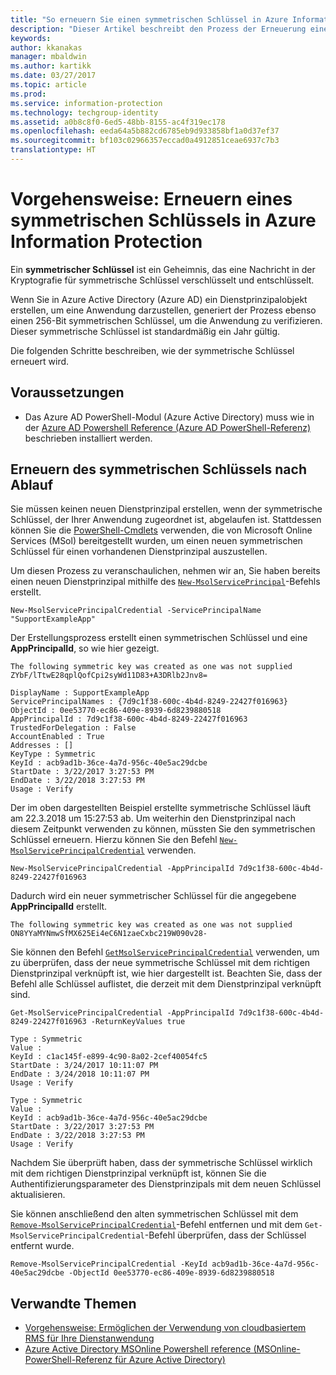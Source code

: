 ```yaml
---
title: "So erneuern Sie einen symmetrischen Schlüssel in Azure Information Protection"
description: "Dieser Artikel beschreibt den Prozess der Erneuerung eines symmetrischen Schlüssels in Azure Information Protection."
keywords: 
author: kkanakas
manager: mbaldwin
ms.author: kartikk
ms.date: 03/27/2017
ms.topic: article
ms.prod: 
ms.service: information-protection
ms.technology: techgroup-identity
ms.assetid: a0b8c8f0-6ed5-48bb-8155-ac4f319ec178
ms.openlocfilehash: eeda64a5b882cd6785eb9d933858bf1a0d37ef37
ms.sourcegitcommit: bf103c02966357eccad0a4912851ceae6937c7b3
translationtype: HT
---
```

# <a name="how-to-renew-the-symmetric-key-in-azure-information-protection"></a>Vorgehensweise: Erneuern eines symmetrischen Schlüssels in Azure Information Protection

Ein **symmetrischer Schlüssel** ist ein Geheimnis, das eine Nachricht in der Kryptografie für symmetrische Schlüssel verschlüsselt und entschlüsselt.  

Wenn Sie in Azure Active Directory (Azure AD) ein Dienstprinzipalobjekt erstellen, um eine Anwendung darzustellen, generiert der Prozess ebenso einen 256-Bit symmetrischen Schlüssel, um die Anwendung zu verifizieren. Dieser symmetrische Schlüssel ist standardmäßig ein Jahr gültig. 

Die folgenden Schritte beschreiben, wie der symmetrische Schlüssel erneuert wird. 

## <a name="prerequisites"></a>Voraussetzungen

* Das Azure AD PowerShell-Modul (Azure Active Directory) muss wie in der [Azure AD Powershell Reference (Azure AD PowerShell-Referenz)](https://docs.microsoft.com/powershell/msonline/) beschrieben installiert werden.


## <a name="renewing-the-symmetric-key-after-expiry"></a>Erneuern des symmetrischen Schlüssels nach Ablauf

Sie müssen keinen neuen Dienstprinzipal erstellen, wenn der symmetrische Schlüssel, der Ihrer Anwendung zugeordnet ist, abgelaufen ist. Stattdessen können Sie die [PowerShell-Cmdlets](https://docs.microsoft.com/powershell/module/msonline) verwenden, die von Microsoft Online Services (MSol) bereitgestellt wurden, um einen neuen symmetrischen Schlüssel für einen vorhandenen Dienstprinzipal auszustellen.

Um diesen Prozess zu veranschaulichen, nehmen wir an, Sie haben bereits einen neuen Dienstprinzipal mithilfe des [`New-MsolServicePrincipal`](https://docs.microsoft.com/powershell/msonline/v1/new-msolserviceprincipalcredential)-Befehls erstellt.

```
New-MsolServicePrincipalCredential -ServicePrincipalName "SupportExampleApp"
```

Der Erstellungsprozess erstellt einen symmetrischen Schlüssel und eine **AppPrincipalId**, so wie hier gezeigt.

```
The following symmetric key was created as one was not supplied
ZYbF/lTtwE28qplQofCpi2syWd11D83+A3DRlb2Jnv8=

DisplayName : SupportExampleApp
ServicePrincipalNames : {7d9c1f38-600c-4b4d-8249-22427f016963}
ObjectId : 0ee53770-ec86-409e-8939-6d8239880518
AppPrincipalId : 7d9c1f38-600c-4b4d-8249-22427f016963
TrustedForDelegation : False
AccountEnabled : True
Addresses : []
KeyType : Symmetric
KeyId : acb9ad1b-36ce-4a7d-956c-40e5ac29dcbe
StartDate : 3/22/2017 3:27:53 PM
EndDate : 3/22/2018 3:27:53 PM
Usage : Verify
```

Der im oben dargestellten Beispiel erstellte symmetrische Schlüssel läuft am 22.3.2018 um 15:27:53 ab. Um weiterhin den Dienstprinzipal nach diesem Zeitpunkt verwenden zu können, müssten Sie den symmetrischen Schlüssel erneuern. Hierzu können Sie den Befehl [`New-MsolServicePrincipalCredential`](https://docs.microsoft.com/powershell/msonline/v1/new-msolserviceprincipalcredential) verwenden. 

```
New-MsolServicePrincipalCredential -AppPrincipalId 7d9c1f38-600c-4b4d-8249-22427f016963
```

Dadurch wird ein neuer symmetrischer Schlüssel für die angegebene **AppPrincipalId** erstellt.

```
The following symmetric key was created as one was not supplied ON8YYaMYNmwSfMX625Ei4eC6N1zaeCxbc219W090v28-
```
Sie können den Befehl [`GetMsolServicePrincipalCredential`](https://docs.microsoft.com/powershell/msonline/v1/get-msolserviceprincipalcredential) verwenden, um zu überprüfen, dass der neue symmetrische Schlüssel mit dem richtigen Dienstprinzipal verknüpft ist, wie hier dargestellt ist. Beachten Sie, dass der Befehl alle Schlüssel auflistet, die derzeit mit dem Dienstprinzipal verknüpft sind.

```
Get-MsolServicePrincipalCredential -AppPrincipalId 7d9c1f38-600c-4b4d-8249-22427f016963 -ReturnKeyValues true

Type : Symmetric
Value :
KeyId : c1ac145f-e899-4c90-8a02-2cef40054fc5
StartDate : 3/24/2017 10:11:07 PM
EndDate : 3/24/2018 10:11:07 PM
Usage : Verify

Type : Symmetric
Value :
KeyId : acb9ad1b-36ce-4a7d-956c-40e5ac29dcbe
StartDate : 3/22/2017 3:27:53 PM
EndDate : 3/22/2018 3:27:53 PM
Usage : Verify
```

Nachdem Sie überprüft haben, dass der symmetrische Schlüssel wirklich mit dem richtigen Dienstprinzipal verknüpft ist, können Sie die Authentifizierungsparameter des Dienstprinzipals mit dem neuen Schlüssel aktualisieren. 

Sie können anschließend den alten symmetrischen Schlüssel mit dem [`Remove-MsolServicePrincipalCredential`](https://docs.microsoft.com/powershell/msonline/v1/remove-msolserviceprincipalcredential)-Befehl entfernen und mit dem `Get-MsolServicePrincipalCredential`-Befehl überprüfen, dass der Schlüssel entfernt wurde.

```
Remove-MsolServicePrincipalCredential -KeyId acb9ad1b-36ce-4a7d-956c-40e5ac29dcbe -ObjectId 0ee53770-ec86-409e-8939-6d8239880518
```

## <a name="related-topics"></a>Verwandte Themen

* [Vorgehensweise: Ermöglichen der Verwendung von cloudbasiertem RMS für Ihre Dienstanwendung](how-to-use-file-api-with-aadrm-cloud.md)
* [Azure Active Directory MSOnline Powershell reference (MSOnline-PowerShell-Referenz für Azure Active Directory)](https://docs.microsoft.com/powershell/msonline/)
